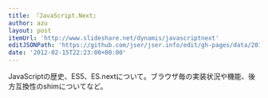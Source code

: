 ```yaml
---
title: 『JavaScript.Next』
author: azu
layout: post
itemUrl: 'http://www.slideshare.net/dynamis/javascriptnext'
editJSONPath: 'https://github.com/jser/jser.info/edit/gh-pages/data/2012/02/index.json'
date: '2012-02-15T22:23:00+00:00'
---
```

JavaScriptの歴史、ES5、ES.nextについて。ブラウザ毎の実装状況や機能、後方互換性のshimについてなど。
